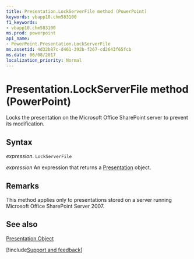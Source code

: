 ```yaml
---
title: Presentation.LockServerFile method (PowerPoint)
keywords: vbapp10.chm583100
f1_keywords:
- vbapp10.chm583100
ms.prod: powerpoint
api_name:
- PowerPoint.Presentation.LockServerFile
ms.assetid: 4d32b87c-d461-392b-f267-cd2643f65fcb
ms.date: 06/08/2017
localization_priority: Normal
---
```



# Presentation.LockServerFile method (PowerPoint)

Locks the presentation on the Microsoft Office SharePoint server to prevent its modification.


## Syntax

_expression_. `LockServerFile`

 _expression_ An expression that returns a [Presentation](PowerPoint.Presentation.md) object.


## Remarks

This method applies only to presentations stored on a server running Microsoft Office SharePoint Server 2007.


## See also


[Presentation Object](PowerPoint.Presentation.md)

[!include[Support and feedback](~/includes/feedback-boilerplate.md)]